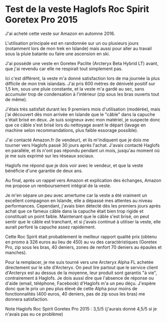 # Test de la veste Haglofs Roc Spirit Goretex Pro 2015

J'ai acheté cette veste sur Amazon en automne 2016.

L'utilisation principale est en randonnée sur un ou plusieurs jours (notamment lors de mon trek en Islande) mais aussi pour aller au travail sous la pluie batante ou faire une ascension en ski.

J'ai possédé une veste en Goretex Paclite (Arcteryx Beta Hybrid LT) avant, que j'ai revendu car elle ne respirait tout simplement pas.

Ici c'est différent, la veste m'a donné satisfaction lors de ma journée la plus difficile de mon trek islandais. J'ai pris 600 mètres de dénivelé positif sur 1,5 km, sous une pluie constante, et la veste m'a gardé au sec, sans accumuler trop de condensation à l'intérieur (zip sous les bras ouverts tout de même).

J'étais très satisfait durant les 9 premiers mois d'utilisation (modérée), mais j'ai découvert dès mon arrivée en Islande que le "câble" dans la capuche s'était brisé en deux. Je suis soigneux avec mon matériel, je suspecte donc que ce câble s'est brisé lors du nettoyage avant le départ (lavage en machine selon recommandations, plus faible essorage possible).

J'ai contacté Amazon.fr (le vendeur), et ils m'indiquent que je dois me tourner vers Haglofs passé 30 jours après l'achat. J'avais contacté Haglofs en parallèle, et ils n'ont pas répondu pendant un mois, jusqu'au moment où je me suis exprimé sur les réseaux sociaux.

Haglofs me répond que je dois voir avec le vendeur, et que la veste bénéficie d'une garantie de deux ans.

Au final, après un rappel vers Amazon et explication des échanges, Amazon me propose un remboursement intégral de la veste.

Je m'en sépare un peu avec amertume car la veste a été vraiment un excellent compagnon en Islande, elle a dépassé mes attentes au niveau performances. Cependant, j'avais bien détecté dès les premiers jours après achat que ce fameux câble dans la capuche était bien trop rigide et constituait un point faible. Maintenant que le câble s'est brisé, on peut sentir que le câble est tranchant, et si j'avais continué à utiliser la veste, elle aurait perforé la capuche assez rapidement.

Cette Roc Spirit était probablement le meilleur rapport qualité prix (obtenu en promo à 326 euros au lieu de 450) au vu des caractéristiques (Goretex Pro, zip sous les bras, 40 deniers, zones de renfort 70 deniers au épaules et manches). 

Pour la remplacer, je me suis tourné vers une Arcteryx Alpha FL achetée directement sur le site d'Arcteryx. On peut lire partout que le service client d'Arcteryx est au dessus de la moyenne, leur produit sont garantis "à vie", contrairement à Haglofs. Je dois aussi dire que l'absence de réponse ou d'aide (email, téléphone, Facebook) d'Haglofs m'a un peu déçu. J'espère donc que le prix un peu plus élevé de cette Alpha pour moins de fonctionnalités (400 euros, 40 deniers, pas de zip sous les bras) me donnera satisfaction.

Note Haglofs Roc Spirit Goretex Pro 2015 : 3,5/5 (j'aurais donné 4,5/5 si je n'avais pas eu ce problème)
